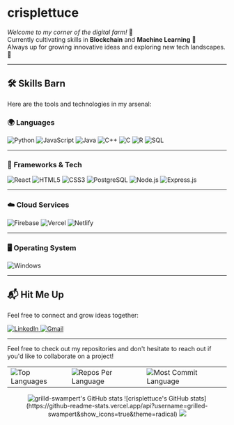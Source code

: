 

# crisplettuce

_Welcome to my corner of the digital farm!_ 🍃  
Currently cultivating skills in **Blockchain** and **Machine Learning** 🚜  
Always up for growing innovative ideas and exploring new tech landscapes. 🌱  

---

## 🛠 **Skills Barn**  
Here are the tools and technologies in my arsenal:  

### 🌍 **Languages**
![Python](https://img.shields.io/badge/Python-%233776AB?style=for-the-badge&logo=python&logoColor=white)
![JavaScript](https://img.shields.io/badge/JavaScript-%23F7DF1E?style=for-the-badge&logo=javascript&logoColor=black)
![Java](https://img.shields.io/badge/Java-%23ED8B00?style=for-the-badge&logo=openjdk&logoColor=white)
![C++](https://img.shields.io/badge/C++-%2300599C?style=for-the-badge&logo=cplusplus&logoColor=white)
![C](https://img.shields.io/badge/C-%2300599C?style=for-the-badge&logo=c&logoColor=white)
![R](https://img.shields.io/badge/R-%23276DC3?style=for-the-badge&logo=r&logoColor=white)
![SQL](https://img.shields.io/badge/SQL-%234479A1?style=for-the-badge&logo=mysql&logoColor=white)  

---

### 🔧 **Frameworks & Tech**
![React](https://img.shields.io/badge/React-%2320232A?style=for-the-badge&logo=react&logoColor=%2361DAFB)
![HTML5](https://img.shields.io/badge/HTML5-%23E34F26?style=for-the-badge&logo=html5&logoColor=white)
![CSS3](https://img.shields.io/badge/CSS3-%231572B6?style=for-the-badge&logo=css3&logoColor=white)
![PostgreSQL](https://img.shields.io/badge/PostgreSQL-%23316192?style=for-the-badge&logo=postgresql&logoColor=white)
![Node.js](https://img.shields.io/badge/Node.js-%2343853D?style=for-the-badge&logo=node.js&logoColor=white)
![Express.js](https://img.shields.io/badge/Express.js-%23404D59?style=for-the-badge&logo=express&logoColor=white)

---

### ☁️ **Cloud Services**
![Firebase](https://img.shields.io/badge/Firebase-%23FFCA28?style=for-the-badge&logo=firebase&logoColor=black)
![Vercel](https://img.shields.io/badge/Vercel-%23000000?style=for-the-badge&logo=vercel&logoColor=white)
![Netlify](https://img.shields.io/badge/Netlify-%2300C7B7?style=for-the-badge&logo=netlify&logoColor=white)

---

### 🖥 **Operating System**
![Windows](https://img.shields.io/badge/Windows-%230078D6?style=for-the-badge&logo=windows&logoColor=white)

---

## 📬 **Hit Me Up**
Feel free to connect and grow ideas together:  
<p align="left">
  <a href="https://www.linkedin.com/in/swapnil-ranadive-953725254/" target="_blank">
    <img src="https://img.shields.io/badge/LinkedIn-%23B6BDC4?style=for-the-badge&logo=linkedin&logoColor=white" alt="LinkedIn">
  </a>
  <a href="mailto:s.ranadive@somaiya.edu" target="_blank">
    <img src="https://img.shields.io/badge/Gmail-%23D14836?style=for-the-badge&logo=gmail&logoColor=white" alt="Gmail">
  </a>
</p>

---

Feel free to check out my repositories and don't hesitate to reach out if you'd like to collaborate on a project!

<div align="center">
  <table>
    <tr>
      <td>
        <img src="https://github-readme-stats.vercel.app/api/top-langs/?username=grilled-swampert&hide=html&hide_border=true&layout=compact&langs_count=8&theme=highcontrast" alt="Top Languages">
      </td>
      <td>
        <img src="https://github-profile-summary-cards.vercel.app/api/cards/repos-per-language?username=grilled-swampert&theme=highcontrast&hide_border=true" alt="Repos Per Language">
      </td>
      <td>
        <img src="https://github-profile-summary-cards.vercel.app/api/cards/most-commit-language?username=grilled-swampert&theme=highcontrast&hide_border=true" alt="Most Commit Language">
      </td>
    </tr>
  </table>
  <img src="https://github-readme-stats.vercel.app/api?username=grilled-swampert&hide_border=true&border_radius=15&show_icons=true&theme=highcontrast" alt="grilld-swampert's GitHub stats">
  ![crisplettuce's GitHub stats](https://github-readme-stats.vercel.app/api?username=grilled-swampert&show_icons=true&theme=radical)
  <img src="https://github-profile-summary-cards.vercel.app/api/cards/profile-details?username=grilled-swampert&theme=highcontrast&hide_border=true">
</div>
